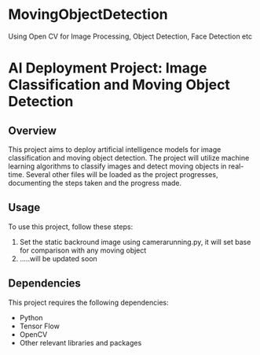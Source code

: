 # MovingObjectDetection
Using Open CV for Image Processing, Object Detection, Face Detection etc 
# AI Deployment Project: Image Classification and Moving Object Detection

## Overview
This project aims to deploy artificial intelligence models for image classification and moving object detection. The project will utilize machine learning algorithms to classify images and detect moving objects in real-time. Several other files will be loaded as the project progresses, documenting the steps taken and the progress made.
## Usage
To use this project, follow these steps:

1. Set the static backround image using camerarunning.py, it will set base for comparison with any moving object
2. .....will be updated soon

## Dependencies
This project requires the following dependencies:

- Python
- Tensor Flow
- OpenCV 
- Other relevant libraries and packages
